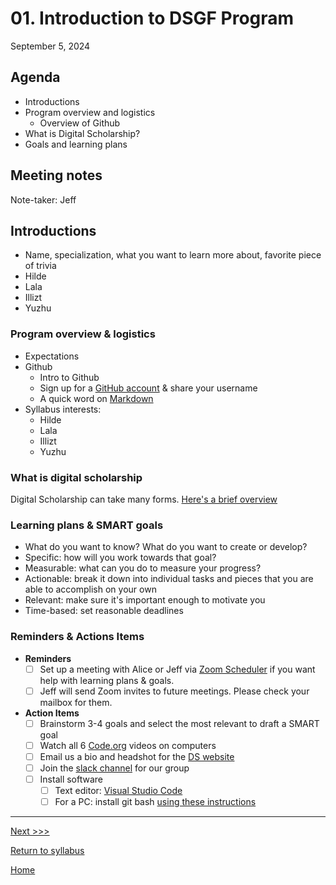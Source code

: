 # 01. Introduction to DSGF Program

September 5, 2024

## Agenda
- Introductions
- Program overview and logistics
  - Overview of Github
- What is Digital Scholarship?
- Goals and learning plans

## Meeting notes

Note-taker: Jeff 

## Introductions 
- Name, specialization, what you want to learn more about, favorite piece of trivia
- Hilde
- Lala
- Illizt
- Yuzhu

### Program overview & logistics
- Expectations
- Github
  - Intro to Github
  - Sign up for a [GitHub account](https://github.com/) & share your username
  - A quick word on [Markdown](https://www.markdownguide.org/basic-syntax/)
- Syllabus interests:
  - Hilde
  - Lala
  - Illizt
  - Yuzhu

### What is digital scholarship
Digital Scholarship can take many forms. [Here's a brief overview](https://docs.google.com/presentation/d/1A4anJ6fxnsKBakbk-NtOJ6eI_27kLCe0JFaa3U3tGc0/edit?usp=sharing)

### Learning plans & SMART goals
- What do you want to know? What do you want to create or develop?
- Specific: how will you work towards that goal?
- Measurable: what can you do to measure your progress?
- Actionable: break it down into individual tasks and pieces that you are able to accomplish on your own
- Relevant: make sure it's important enough to motivate you
- Time-based: set reasonable deadlines

### Reminders & Actions Items

- **Reminders**
  - [ ] Set up a meeting with Alice or Jeff via [Zoom Scheduler](https://scheduler.zoom.us/digital-scholarship/dsgf-consultation-meeting) if you want help with learning plans & goals.
  - [ ] Jeff will send Zoom invites to future meetings. Please check your mailbox for them.
- **Action Items**
  - [ ] Brainstorm 3-4 goals and select the most relevant to draft a SMART goal
  - [ ] Watch all 6 [Code.org](https://www.youtube.com/watch?v=OAx_6-wdslM&list=PLzdnOPI1iJNcsRwJhvksEo1tJqjIqWbN-) videos on computers
  - [ ] Email us a bio and headshot for the [DS website](https://digitalscholarship.blogs.brynmawr.edu/people-past)
  - [ ] Join the [slack channel](https://join.slack.com/t/ds-bmc/shared_invite/zt-1gkcbl0i9-Gvv9tTUTkeQ65LvrzwBJOQ) for our group
  - [ ] Install software
    - [ ] Text editor: [Visual Studio Code](https://code.visualstudio.com/download)
    - [ ] For a PC: install git bash [using these instructions](https://gitforwindows.org/)

---
[Next >>>](02-computational-thinking-command-line.md)

[Return to syllabus](../syllabus.md)

[Home](../README.md)
